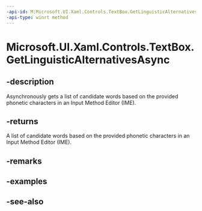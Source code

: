 ```yaml
---
-api-id: M:Microsoft.UI.Xaml.Controls.TextBox.GetLinguisticAlternativesAsync
-api-type: winrt method
---
```


<!-- Method syntax
public Windows.Foundation.IAsyncOperation<Windows.Foundation.Collections.IVectorView<string>> GetLinguisticAlternativesAsync()
-->

# Microsoft.UI.Xaml.Controls.TextBox.GetLinguisticAlternativesAsync

## -description
Asynchronously gets a list of candidate words based on the provided phonetic characters in an Input Method Editor (IME).

## -returns
A list of candidate words based on the provided phonetic characters in an Input Method Editor (IME).

## -remarks

## -examples

## -see-also
